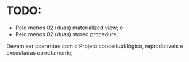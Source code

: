 # TODO:

- Pelo menos 02 (duas) materialized view; e
- Pelo menos 02 (duas) stored procedure;

Devem ser coerentes com o Projeto conceitual/lógico, reprodutíveis e executadas corretamente;